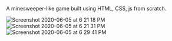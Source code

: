A minesweeper-like game built using HTML, CSS, js from scratch. 

![Screenshot 2020-06-05 at 6 21 18 PM](https://user-images.githubusercontent.com/59365141/83866616-a11aba00-a75a-11ea-8d24-20c229ae2094.png)
![Screenshot 2020-06-05 at 6 21 31 PM](https://user-images.githubusercontent.com/59365141/83866632-a7109b00-a75a-11ea-8597-6bdb0ee1c585.png)
![Screenshot 2020-06-05 at 6 29 41 PM](https://user-images.githubusercontent.com/59365141/83866643-aaa42200-a75a-11ea-9925-e3cedb59c871.png)
